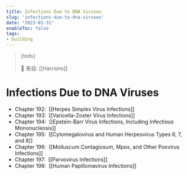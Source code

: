 ```yaml
---
title: Infections Due to DNA Viruses
slug: 'infections-due-to-dna-viruses'
date: "2023-01-31"
enableToc: false
tags:
- building
---
```


> [!info]
>
> 🌱 來自: [[Harrions]]

# Infections Due to DNA Viruses

*   Chapter 192:  [[Herpes Simplex Virus Infections]]
*   Chapter 193:  [[Varicella-Zoster Virus Infections]]
*   Chapter 194:  [[Epstein-Barr Virus Infections, Including Infectious Mononucleosis]]
*   Chapter 195:  [[Cytomegalovirus and Human Herpesvirus Types 6, 7, and 8]]
*   Chapter 196:  [[Molluscum Contagiosum, Mpox, and Other Poxvirus Infections]]
*   Chapter 197:  [[Parvovirus Infections]]
*   Chapter 198:  [[Human Papillomavirus Infections]]
